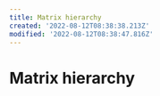 ```yaml
---
title: Matrix hierarchy
created: '2022-08-12T08:38:38.213Z'
modified: '2022-08-12T08:38:47.816Z'
---
```


# Matrix hierarchy
